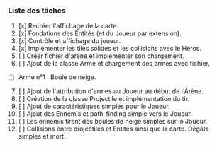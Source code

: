 ﻿### Liste des tâches

1. [x] Recréer l'affichage de la carte.
2. [x] Fondations des Entités (et du Joueur par extension).
3. [x] Contrôle et affichage du joueur.
4. [x] Implémenter les tiles solides et les collisions avec le Héros.
5. [ ] Créer fichier d'arène et implémenter son chargement.
6. [ ] Ajout de la classe Arme et chargement des armes avec fichier.
  - [ ] Arme n°1 : Boule de neige.
7. [ ] Ajout de l'attribution d'armes au Joueur au début de l'Arène.
8. [ ] Création de la classe Projectile et implémentation du tir.
9. [ ] Ajout de caractéristiques simples pour le Joueur.
10. [ ] Ajout des Ennemis et path-finding simple vers le Joueur.
11. [ ] Les ennemis tirent des boules de neige simples sur le Joueur.
12. [ ] Collisions entre projectiles et Entités ainsi que la carte. Dégâts simples et mort.